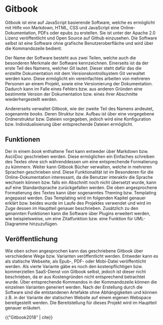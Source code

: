 # Gitbook

Gitbook ist eine auf JavaScript basierende Software, welche es ermöglicht mit Hilfe von Markdown, HTML, CSS und JavaScript eine Online-Dokumentation, PDFs oder epubs zu erstellen. Sie ist unter der Apache 2.0 Lizenz veröffentlicht und Open Source auf Github einzusehen. Die Software selbst ist eine Software ohne grafische Benutzeroberfläche und wird über die Kommandozeile bedient.

Der Name der Software besteht aus zwei Teilen, welche auch die besonderen Merkmale der Software kennzeichnen. Einerseits ist da der erste Teil des Namens, welcher _Git_ lautet. Dieser steht dafür das die erstellte Dokumentation mit dem Versionskontrollsystem Git verwaltet werden kann. Diese ermöglicht ein vereinfachtes arbeiten von mehreren Personen an einem Projekt, sowie eine Versionierung der Dokumentation. Dadurch kann im Falle eines Fehlers bzw. aus anderen Gründen eine bestimmte Version der Dokumentation bzw. eines ihrer Abschnitte wiederhergestellt werden.

Andererseits verwaltet Gitbook, wie der zweite Teil des Namens andeutet, sogenannte _books_. Deren Struktur bzw. Aufbau ist über eine vorgegebene Ordnerstruktur bzw. Dateien vorgegeben, jedoch wird eine Konfiguration bzw. Individualisierung über entsprechende Dateien ermöglicht.

## Funktionen

Der in einem _book_ enthaltene Text kann entweder über Markdown bzw. AsciiDoc geschrieben werden. Diese ermöglichen ein Einfaches schreiben des Textes ohne sich währenddessen um eine entsprechende Formatierung zu kümmern. Weiter kann Gitbook Bücher verwalten, welche in mehreren Sprachen geschrieben sind. Diese Funktionalität ist im Besonderen für die Online-Dokumentation interessant, da die Benutzer interaktiv die Sprache wechseln können bzw. falls ein Abschnitt noch nicht übersetzt wurde, kann auf eine Standardsprache zurückgefallen werden. Die oben angesprochene Formatierung des Textes kann über sogenanntes Theming bzw. Templating angepasst werden. Das Templating wird im folgenden Kapitel genauer erklärt bzw. beides wurde im Laufe des Projektes verwendet und wird im Zuge dessen im Hauptteil genauer beschrieben. Zusätzlich zu den genannten Funktionen kann die Software über Plugins erweitert werden, wie beispielsweise, um eine Zitatfunktion bzw. eine Funktion für UML-Diagramme hinzuzufügen.

## Veröffentlichung

Wie oben schon angesprochen kann das geschriebene Gitbook über verschiedene Wege bzw. Varianten veröffentlicht werden. Entweder kann es als statische Webseite, als Epub-, PDF- oder Mobi-Datei veröffentlicht werden. Als vierte Variante gäbe es noch den kostenpflichtigen bzw. kommerziellen SaaS-Dienst von Gitbook selbst, jedoch ist dieser nicht beschrieben, da er aus Kostengründen nicht entsprechend betrachtet wurde. Über entsprechende Kommandos in der Kommandozeile können die einzelnen Varianten generiert werden. Nach der Erstellung durch die Software sind die entstandenen Artefakte ohne Abhängigkeiten und können z.B. in der Variante der statischen Website auf einem eigenen Webspace bereitgestellt werden. Die Bereitstellung für dieses Projekt wird im Hauptteil genauer erläutert.

{{"Gitbook2018" | cite}}
